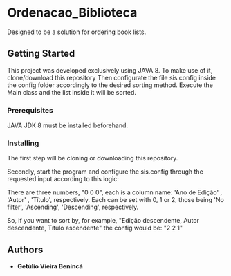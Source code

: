 # Ordenacao_Biblioteca

Designed to be a solution for ordering book lists.

## Getting Started

This project was developed exclusively using JAVA 8.
To make use of it, clone/download this repository
Then configurate the file sis.config inside the config folder accordingly to the desired sorting method.
Execute the Main class and the list inside it will be sorted.


### Prerequisites

JAVA JDK 8 must be installed beforehand.

### Installing

The first step will be cloning or downloading this repository.

Secondly, start the program and configure the sis.config through the requested input according to this logic:
	
There are three numbers, "0 0 0", each is a column name: 'Ano de Edição' , 'Autor' , 'Título', respectively.
Each can be set with 0, 1 or 2, those being 'No filter', 'Ascending', 'Descending', respectively.

So, if you want to sort by, for example, "Edição descendente, Autor descendente, Título ascendente" the config would be: "2 2 1"


## Authors

* **Getúlio Vieira Benincá**

